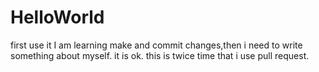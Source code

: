 # HelloWorld
first use it 
I am learning make and commit changes,then  i need to write something about myself. it is ok.
this is twice time that i use pull request.
